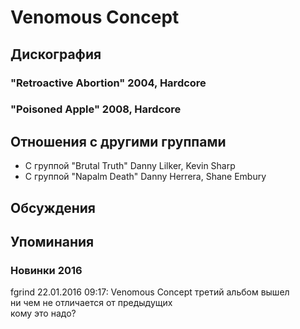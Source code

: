 # Venomous Concept



## Дискография

### "Retroactive Abortion" 2004, Hardcore



### "Poisoned Apple" 2008, Hardcore




## Отношения с другими группами

* C группой "Brutal Truth" Danny Lilker, Kevin Sharp
* C группой "Napalm Death" Danny Herrera, Shane Embury

## Обсуждения


## Упоминания

### Новинки 2016

fgrind 22.01.2016 09:17:
Venomous Concept третий альбом вышел<BR>ни чем не отличается от предыдущих<BR>кому это надо?

